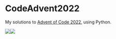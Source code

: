 # CodeAdvent2022

My solutions to [Advent of Code 2022](https://adventofcode.com/2022), using Python.

![](https://img.shields.io/badge/day%20📅-23-blue)![](https://img.shields.io/badge/stars%20⭐-43-yellow)